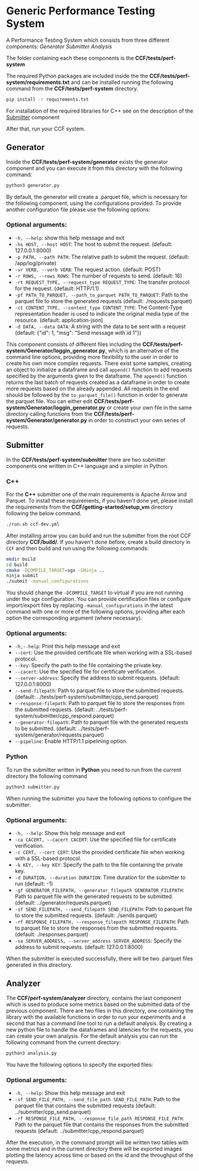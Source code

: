 # Generic Performance Testing System

A Performance Testing System which consists from three different components:
_Generator_
_Submitter_
_Analysis_

The folder containing each these components is the **CCF/tests/perf-system**

The required Python packages are included inside the the **CCF/tests/perf-system/requirements.txt** and can be installed running the following command from the **CCF/tests/perf-system** directory.

```sh
pip install -r requirements.txt
```

For installation of the required libraries for C++ see on the description of the [Submitter](#submitter) component

After that, run your CCF system.

## Generator

Inside the **CCF/tests/perf-system/generator** exists the generator component and you can execute it from this directory with the following command:

```sh
python3 generator.py
```

By default, the generator will create a .parquet file, which is necessary for the following component, using the configurations provided. To provide another configuration file please use the following options:

### Optional arguments:

- `-h, --help`: show this help message and exit
- `-hs HOST, --host HOST`: The host to submit the request. (default: 127.0.0.1:8000)
- `-p PATH, --path PATH`: The relative path to submit the request. (default: /app/log/private)
- `-vr VERB, --verb VERB`: The request action. (default: POST)
- `-r ROWS, --rows ROWS`: The number of requests to send. (default: 16)
- `-rt REQUEST_TYPE, --request_type REQUEST_TYPE`: The transfer protocol for the request. (default: HTTP/1.1)
- `-pf PATH_TO_PARQUET, --path_to_parquet PATH_TO_PARQUET`: Path to the parquet file to store the generated requests (default: ./requests.parquet)
- `-ct CONTENT_TYPE, --content_type CONTENT_TYPE`: The Content-Type representation header is used to indicate the original media type of the resource. (default: application-json)
- `-d DATA, --data DATA`: A string with the data to be sent with a request (default: {"id": 1, "msg": "Send message with id 1"})

This component consists of different files including the **CCF/tests/perf-system/Generator/loggin_generator.py**, which is an alternative of the command line options, providing more flexibility to the user in order to create his own more complex requests. There exist some samples, creating an object to initialize a dataframe and call `append()` function to add requests specified by the arguments given to the dataframe. The `append()` function returns the last batch of requests created as a dataframe in order to create more requests based on the already appended.
All requests in the end should be followed by the `to_parquet_file()` function in order to generate the parquet file.
You can either edit **CCF/tests/perf-system/Generator/loggin_generator.py** or create your own file in the same directory calling functions from the **CCF/tests/perf-system/Generator/generator.py** in order to construct your own series of requests.

<a id="submitter"></a>

## Submitter

In the **CCF/tests/perf-system/submitter** there are two submitter components one written in C++ language and a simpler in Python.

### C++

For the **C++** submitter one of the main requirements is Apache Arrow and Parquet. To install these requirements, if you haven't done yet, please install the requirements from the **CCF/getting-started/setup_vm** directory following the below command.

```sh
./run.sh ccf-dev.yml
```

After installing arrow you can build and run the submitter from the root CCF directory **CCF/build/**. If you haven't done before, create a build directory in `CCF` and then build and run using the following commands:

```sh
mkdir build
cd build
cmake -DCOMPILE_TARGET=sgx -GNinja ..
ninja submit
./submit -manual_configurations
```

You should change the `-DCOMPILE_TARGET` to virtual if you are not running under the sgx configuration.
You can provide certification files or configure import/export files by replacing `-manual_configurations` in the latest command with one or more of the following options, providing after each option the corresponding argument (where necessary).

### Optional arguments:

- `-h,--help`: Print this help message and exit
- `--cert`: Use the provided certificate file when working with a SSL-based protocol.
- `--key`: Specify the path to the file containing the private key.
- `--cacert`: Use the specified file for certificate verification.
- `--server-address`: Specify the address to submit requests. (default: 127.0.0.1:8000)
- `--send-filepath`: Path to parquet file to store the submitted requests. (default: ../tests/perf-system/submitter/cpp_send.parquet)
- `--response-filepath`: Path to parquet file to store the responses from the submitted requests. (default: ../tests/perf-system/submitter/cpp_respond.parquet)
- `--generator-filepath`: Path to parquet file with the generated requests to be submitted. (default: ../tests/perf-system/generator/requests.parquet)
- `--pipeline`: Enable HTTP/1.1 pipelining option.

### Python

To run the submitter written in **Python** you need to run from the current directory the following command

```sh
python3 submitter.py
```

When running the submitter you have the following options to configure the submitter:

### Optional arguments:

- `-h, --help`: Show this help message and exit
- `-ca CACERT, --cacert CACERT`: Use the specified file for certificate verification.
- `-c CERT, --cert CERT`: Use the provided certificate file when working with a SSL-based protocol.
- `-k KEY, --key KEY`: Specify the path to the file containing the private key.
- `-d DURATION, --duration DURATION`: Time duration for the submitter to run (default: -1)
- `-gf GENERATOR_FILEPATH, --generator_filepath GENERATOR_FILEPATH`: Path to parquet file with the generated requests to be submitted. (default: ../generator/requests.parquet)
- `-sf SEND_FILEPATH, --send_filepath SEND_FILEPATH`: Path to parquet file to store the submitted requests. (default: ./sends.parquet)
- `-rf RESPONSE_FILEPATH, --response_filepath RESPONSE_FILEPATH`: Path to parquet file to store the responses from the submitted requests. (default: ./responses.parquet)
- `-sa SERVER_ADDRESS, --server_address SERVER_ADDRESS`: Specify the address to submit requests. (default: 127.0.0.1:8000)

When the submitter is executed successfully, there will be two .parquet files generated in this directory.

## Analyzer

The **CCF/perf-system/analyzer** directory, contains the last component which is used to produce some metrics based on the submitted data of the previous component. There are two files in this directory, one containing the library with the available functions in order to run your experiments and a second that has a command line tool to run a default analysis. By creating a new python file to handle the dataframes and latencies for the requests, you can create your own analysis. For the default analysis you can run the following command from the current directory:

```sh
python3 analysis.py
```

You have the following options to specify the exported files:

### Optional arguments:

- `-h, --help`: Show this help message and exit
- `-sf SEND_FILE_PATH, --send_file_path SEND_FILE_PATH`: Path to the parquet file that contains the submitted requests (default: ../submitter/cpp_send.parquet)
- `-rf RESPONSE_FILE_PATH, --response_file_path RESPONSE_FILE_PATH`: Path to the parquet file that contains the responses from the submitted requests (default: ../submitter/cpp_respond.parquet)

After the execution, in the command prompt will be written two tables with some metrics and in the current directory there will be exported images plotting the latency across time or based on the id and the throughput of the requests.

